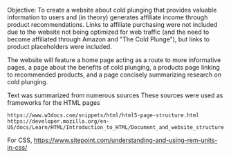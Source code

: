 
Objective: To create a website about cold plunging that provides valuable information to users and (in theory) generates affiliate income through product recommendations. Links to affiliate purchasing were not included due to the website not being optimized for web traffic (and the need to become affiliated through Amazon and "The Cold Plunge"), but links to product placeholders were included. 

The website will feature a home page acting as a route to more informative pages, a page about the benefits of cold plunging, a products page linking to recommended products, and a page concisely summarizing research on cold plunging. 

Text was summarized from numerous sources
These sources were used as frameworks for the HTML pages 

    https://www.w3docs.com/snippets/html/html5-page-structure.html
    https://developer.mozilla.org/en-US/docs/Learn/HTML/Introduction_to_HTML/Document_and_website_structure

For CSS, 
    https://www.sitepoint.com/understanding-and-using-rem-units-in-css/
